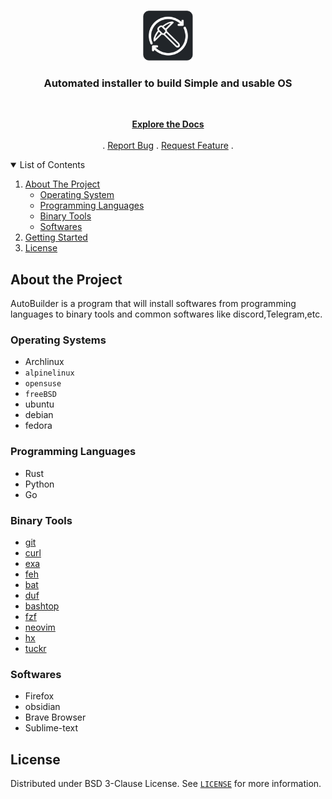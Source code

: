 <!-- header -->
<br>
<p align="center">
	<!-- Project Logo -->
	<a href="https://github.com/EhsanKarimi1/autobuilder">
		<img src="logo.png" alt="" height="80">
	</a>
	<!-- short definition -->
	<h3 align="center">Automated installer to build Simple and usable OS</h3>
	<br>
	<p align="center">
		<a href="https://github.com/EhsanKarimi1/autobuilder"><strong>Explore the Docs</strong></a>
		<br>
		<br>
		.
		<a href="https://github.com/EhsanKarimi1/autobuilder/issues">Report Bug</a>
		.
		<a href="https://github.com/EhsanKarimi1/autobuilder/issues">Request Feature</a>
		.
  	</p>
</p>

<!-- TABLE OF CONTENTS -->
<details open="open">
  <summary>List of Contents</summary>
  <ol>
    <li>
      <a href="#about-the-project">About The Project</a>
      <ul>
      	<li><a href="#languages">Operating System</a></li>
        <li><a href="#languages">Programming Languages</a></li>
        <li><a href="#binary-tools">Binary Tools</a></li>
        <li><a href="#softwares">Softwares</a></li>
      </ul>
    </li>
    <li>
      <a href="#getting-started">Getting Started</a>
    </li>
    <li><a href="#license">License</a></li>
  </ol>
</details>

<!-- ABOUT THE PROJECT -->
## About the Project
AutoBuilder is a program that will install softwares from programming languages to binary tools and common softwares like discord,Telegram,etc.


### Operating Systems
- Archlinux
- `alpinelinux`
- `opensuse`
- `freeBSD`
- ubuntu
- debian
- fedora

### Programming Languages
- Rust
- Python
- Go

### Binary Tools
- [git](https://github.com/git/git)
- [curl](https://github.com/curl/curl)
- [exa](https://github.com/ogham/exa)
- [feh](https://github.com/derf/feh)
- [bat](https://github.com/sharkdp/bat)
- [duf](https://github.com/muesli/duf)
- [bashtop](https://github.com/aristocratos/bashtop)
- [fzf](https://github.com/junegunn/fzf)
- [neovim](https://github.com/neovim/neovim)
- [hx](https://github.com/helix-editor/helix)
- [tuckr](https://github.com/RaphGL/Tuckr)





### Softwares
- Firefox
- obsidian
- Brave Browser
- Sublime-text


<!-- LICENSE -->
## License

Distributed under BSD 3-Clause License. See [`LICENSE`](https://github.com/EhsanKarimi1/system-build/blob/main/LICENSE) for more information.